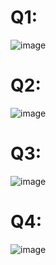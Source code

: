# Q1:
![image](https://github.com/emaan-arshad/PfFall23/assets/142867477/e405b00f-3a78-42c1-bb1a-2582c58d4eb7)

# Q2:
![image](https://github.com/emaan-arshad/PfFall23/assets/142867477/47467028-4569-495c-ba81-1d4ab186875a)

# Q3:
![image](https://github.com/emaan-arshad/PfFall23/assets/142867477/a08650fd-914b-4f5e-b6f4-05eb23ed0519)

# Q4:
![image](https://github.com/emaan-arshad/PfFall23/assets/142867477/3677080c-3bd1-4b89-a747-2ceb170b620e)
